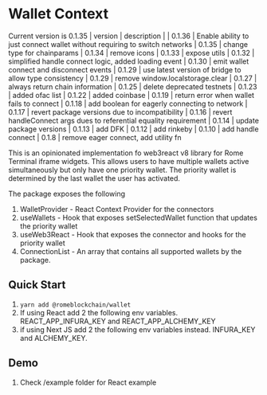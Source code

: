# Wallet Context

Current version is 0.1.35
| version | description |
| 0.1.36 | Enable ability to just connect wallet without requiring to switch networks
| 0.1.35 | change type for chainparams
| 0.1.34 | remove icons
| 0.1.33 | expose utils
| 0.1.32 | simplified handle connect logic, added loading event
| 0.1.30 | emit wallet connect and disconnect events
| 0.1.29 | use latest version of bridge to allow type consistency
| 0.1.29 | remove window.localstorage.clear
| 0.1.27 | always return chain information
| 0.1.25 | delete deprecated testnets
| 0.1.23 | added ofac list
| 0.1.22 | added coinbase
| 0.1.19 | return error when wallet fails to connect
| 0.1.18 | add boolean for eagerly connecting to network
| 0.1.17 | revert package versions due to incompatibility
| 0.1.16 | revert handleConnect args dues to referential equality requirement
| 0.1.14 | update package versions
| 0.1.13 | add DFK
| 0.1.12 | add rinkeby
| 0.1.10 | add handle connect
| 0.1.8 | remove eager connect, add utility fn

This is an opinionated implementation fo web3react v8 library for Rome Terminal iframe widgets.
This allows users to have multiple wallets active simultaneously but only have one priority wallet.
The priority wallet is determined by the last wallet the user has activated.

The package exposes the following

1. WalletProvider - React Context Provider for the connectors
2. useWallets - Hook that exposes setSelectedWallet function that updates the priority wallet
3. useWeb3React - Hook that exposes the connector and hooks for the priority wallet
4. ConnectionList - An array that contains all supported wallets by the package.

## Quick Start

1. `yarn add @romeblockchain/wallet`
2. If using React add 2 the following env variables. REACT_APP_INFURA_KEY and REACT_APP_ALCHEMY_KEY
3. if using Next JS add 2 the following env variables instead. INFURA_KEY and ALCHEMY_KEY.

## Demo

1. Check /example folder for React example
